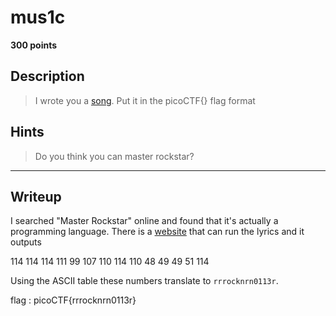 # mus1c
**300 points**
## Description
> I wrote you a [song](lyrics.txt). Put it in the picoCTF{} flag format
## Hints
> Do you think you can master rockstar?
---
## Writeup
I searched "Master Rockstar" online and found that it's actually a programming language. There is a [website](https://codewithrockstar.com/online) that can run the lyrics and it outputs

114 114 114 111 99 107 110 114 110 48 49 49 51 114

Using the ASCII table these numbers translate to `rrrocknrn0113r`.

flag : picoCTF{rrrocknrn0113r}